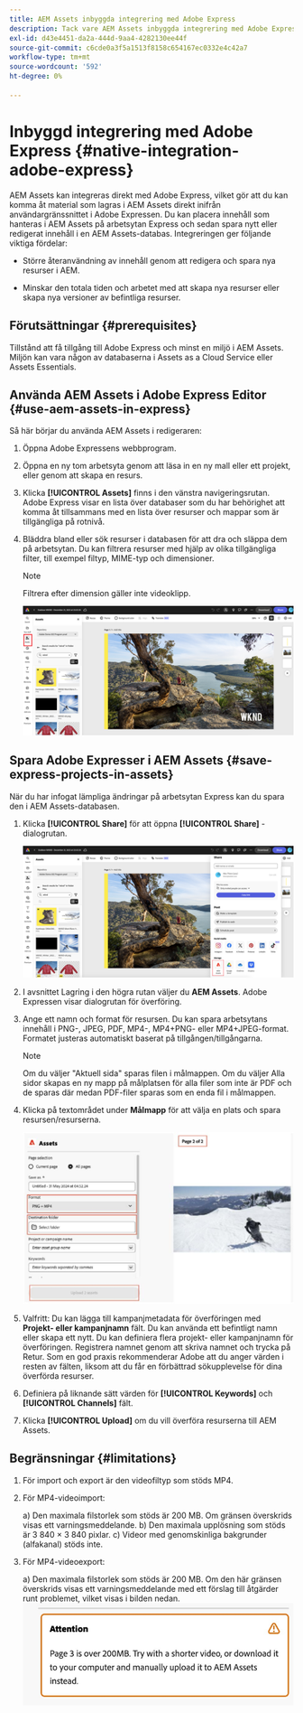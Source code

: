 ```yaml
---
title: AEM Assets inbyggda integrering med Adobe Express
description: Tack vare AEM Assets inbyggda integrering med Adobe Express får du direkt åtkomst till resurser som lagras i AEM Assets inifrån användargränssnittet för Adobe Expressen.
exl-id: d43e4451-da2a-444d-9aa4-4282130ee44f
source-git-commit: c6cde0a3f5a1513f8158c654167ec0332e4c42a7
workflow-type: tm+mt
source-wordcount: '592'
ht-degree: 0%

---
```


# Inbyggd integrering med Adobe Express {#native-integration-adobe-express}

AEM Assets kan integreras direkt med Adobe Express, vilket gör att du kan komma åt material som lagras i AEM Assets direkt inifrån användargränssnittet i Adobe Expressen. Du kan placera innehåll som hanteras i AEM Assets på arbetsytan Express och sedan spara nytt eller redigerat innehåll i en AEM Assets-databas. Integreringen ger följande viktiga fördelar:

* Större återanvändning av innehåll genom att redigera och spara nya resurser i AEM.

* Minskar den totala tiden och arbetet med att skapa nya resurser eller skapa nya versioner av befintliga resurser.

## Förutsättningar {#prerequisites}

Tillstånd att få tillgång till Adobe Express och minst en miljö i AEM Assets. Miljön kan vara någon av databaserna i Assets as a Cloud Service eller Assets Essentials.


## Använda AEM Assets i Adobe Express Editor {#use-aem-assets-in-express}

Så här börjar du använda AEM Assets i redigeraren:

1. Öppna Adobe Expressens webbprogram.

2. Öppna en ny tom arbetsyta genom att läsa in en ny mall eller ett projekt, eller genom att skapa en resurs.

3. Klicka **[!UICONTROL Assets]** finns i den vänstra navigeringsrutan. Adobe Express visar en lista över databaser som du har behörighet att komma åt tillsammans med en lista över resurser och mappar som är tillgängliga på rotnivå.

4. Bläddra bland eller sök resurser i databasen för att dra och släppa dem på arbetsytan. Du kan filtrera resurser med hjälp av olika tillgängliga filter, till exempel filtyp, MIME-typ och dimensioner.

   >[!NOTE]
   >
   >Filtrera efter dimension gäller inte videoklipp.

   ![Inkludera resurser från resurstillägg](assets/adobe-express-native-integration.png)


## Spara Adobe Expresser i AEM Assets {#save-express-projects-in-assets}

När du har infogat lämpliga ändringar på arbetsytan Express kan du spara den i AEM Assets-databasen.

1. Klicka **[!UICONTROL Share]** för att öppna **[!UICONTROL Share]** -dialogrutan.

   ![Spara resurser i AEM](assets/adobe-express-share.png)

2. I avsnittet Lagring i den högra rutan väljer du **AEM Assets**. Adobe Expressen visar dialogrutan för överföring.
3. Ange ett namn och format för resursen. Du kan spara arbetsytans innehåll i PNG-, JPEG, PDF, MP4-, MP4+PNG- eller MP4+JPEG-format. Formatet justeras automatiskt baserat på tillgången/tillgångarna.

   >[!NOTE]
   >
   >Om du väljer &quot;Aktuell sida&quot; sparas filen i målmappen. Om du väljer Alla sidor skapas en ny mapp på målplatsen för alla filer som inte är PDF och de sparas där medan PDF-filer sparas som en enda fil i målmappen.

4. Klicka på textområdet under **Målmapp** för att välja en plats och spara resursen/resurserna.

   ![Spara resurser i AEM](/help/assets/assets/page-selection-and-destination-folder.svg)

5. Valfritt: Du kan lägga till kampanjmetadata för överföringen med **Projekt- eller kampanjnamn** fält. Du kan använda ett befintligt namn eller skapa ett nytt. Du kan definiera flera projekt- eller kampanjnamn för överföringen. Registrera namnet genom att skriva namnet och trycka på Retur.
Som en god praxis rekommenderar Adobe att du anger värden i resten av fälten, liksom att du får en förbättrad sökupplevelse för dina överförda resurser.

6. Definiera på liknande sätt värden för **[!UICONTROL Keywords]** och **[!UICONTROL Channels]** fält.

7. Klicka **[!UICONTROL Upload]** om du vill överföra resurserna till AEM Assets.




## Begränsningar {#limitations}

1. För import och export är den videofiltyp som stöds MP4.

2. För MP4-videoimport:

   a) Den maximala filstorlek som stöds är 200 MB. Om gränsen överskrids visas ett varningsmeddelande.
b) Den maximala upplösning som stöds är 3 840 × 3 840 pixlar.
c) Videor med genomskinliga bakgrunder (alfakanal) stöds inte.

3. För MP4-videoexport:

   a) Den maximala filstorlek som stöds är 200 MB. Om den här gränsen överskrids visas ett varningsmeddelande med ett förslag till åtgärder runt problemet, vilket visas i bilden nedan.
   ![varning med tillfällig lösning](/help/assets/assets/alert-with-workaround.png)
